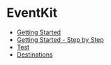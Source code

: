 # EventKit

- [Getting Started](getting-started.md)
- [Getting Started - Step by Step](step-by-step.md)
- [Test](test.md)
- [Destinations](destinations.md)
